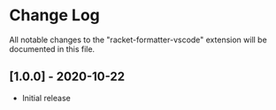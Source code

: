 # Change Log

All notable changes to the "racket-formatter-vscode" extension will be documented in this file.

## [1.0.0] - 2020-10-22

- Initial release

